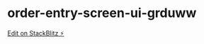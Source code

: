 # order-entry-screen-ui-grduww

[Edit on StackBlitz ⚡️](https://stackblitz.com/edit/order-entry-screen-ui-grduww)
